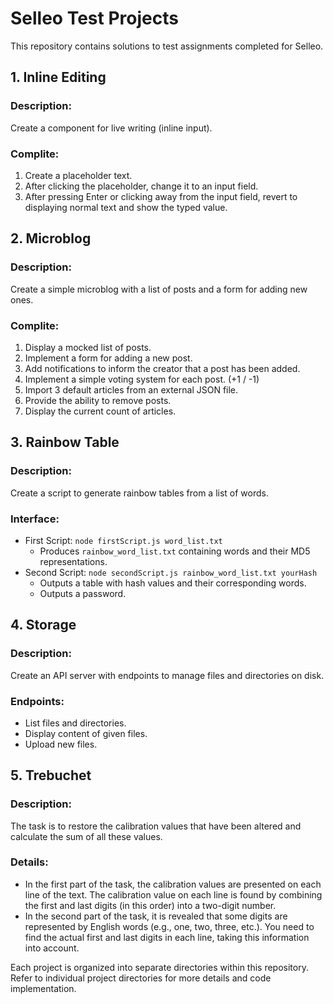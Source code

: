 # Selleo Test Projects

This repository contains solutions to test assignments completed for Selleo.

## 1. Inline Editing

### Description:
Create a component for live writing (inline input).

### Complite:
1. Create a placeholder text.
2. After clicking the placeholder, change it to an input field.
3. After pressing Enter or clicking away from the input field, revert to displaying normal text and show the typed value.

## 2. Microblog

### Description:
Create a simple microblog with a list of posts and a form for adding new ones.

### Complite:
1. Display a mocked list of posts.
2. Implement a form for adding a new post.
3. Add notifications to inform the creator that a post has been added.
4. Implement a simple voting system for each post. (+1 / -1)
5. Import 3 default articles from an external JSON file.
6. Provide the ability to remove posts.
7. Display the current count of articles.

## 3. Rainbow Table

### Description:
Create a script to generate rainbow tables from a list of words.

### Interface:
- First Script: `node firstScript.js word_list.txt`
  - Produces `rainbow_word_list.txt` containing words and their MD5 representations.
- Second Script: `node secondScript.js rainbow_word_list.txt yourHash`
  - Outputs a table with hash values and their corresponding words.
  - Outputs a password.

## 4. Storage

### Description:
Create an API server with endpoints to manage files and directories on disk.

### Endpoints:
- List files and directories.
- Display content of given files.
- Upload new files.

## 5. Trebuchet

### Description:
The task is to restore the calibration values that have been altered and calculate the sum of all these values.

### Details:
- In the first part of the task, the calibration values are presented on each line of the text. The calibration value on each line is found by combining the first and last digits (in this order) into a two-digit number.
- In the second part of the task, it is revealed that some digits are represented by English words (e.g., one, two, three, etc.). You need to find the actual first and last digits in each line, taking this information into account.

Each project is organized into separate directories within this repository. Refer to individual project directories for more details and code implementation.